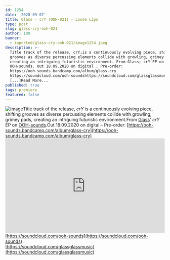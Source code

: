 ```yaml
---
id: 1254
date: '2020-09-07'
title: Glass - crY (OOH-021) - Loose Lips
type: post
slug: glass-cry-ooh-021
author: 100
banner:
  - imported/glass-cry-ooh-021/image1254.jpeg
description: >-
  Title track of the release, crY;is a continuously evolving piece, shifting
  grooves as diverse percussing elements collide with growling, grimey pads,
  creating an intriguing futuristic environment. From Glass; crY EP on
  OOH-sounds. Out 18.09.2020 on digital ; Pre-order:
  https://ooh-sounds.bandcamp.com/album/glass-cry
  https://soundcloud.com/ooh-soundshttps://soundcloud.com/glassglassmusic
  [...]Read More...
published: true
tags: premiere
featured: false
---
```

![image](../imported/glass-cry-ooh-021/image1254.jpeg)Title track of the release, _crY_ is a continuously evolving piece, shifting grooves as diverse percussing elements collide with growling, grimey pads, creating an intriguing futuristic environment.From [Glass](https://soundcloud.com/glassglassmusic)' _crY_ EP on [OOH-sounds](https://ooh-sounds.bandcamp.com/).Out 18.09.2020 on digital – Pre-order: [https://ooh-sounds.bandcamp.com/album/glass-cry](https://ooh-sounds.bandcamp.com/album/glass-cry)<iframe width='100%' height='300' scrolling='no' frameborder='no' allow='autoplay' src='https://w.soundcloud.com/player/?url=https%3A//api.soundcloud.com/tracks/889325689&color=%23ff5500&auto_play=false&hide_related=false&show_comments=true&show_user=true&show_reposts=false&show_teaser=true'></iframe>[https://soundcloud.com/ooh-sounds](https://soundcloud.com/ooh-sounds)  
[https://soundcloud.com/glassglassmusic](https://soundcloud.com/glassglassmusic)